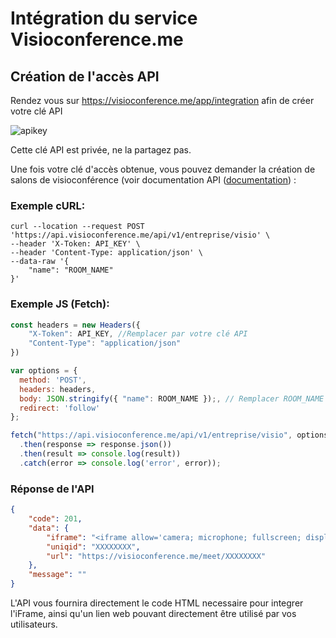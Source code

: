 # Intégration du service Visioconference.me

## **Création de l'accès API**


Rendez vous sur https://visioconference.me/app/integration afin de créer votre clé API

![apikey](cleapi.png)

Cette clé API est privée, ne la partagez pas.

Une fois votre clé d'accès obtenue, vous pouvez demander la création de salons de visioconférence (voir documentation API ([documentation](https://api.visioconference.me/api/v1/enterprise_doc/)) :


### Exemple cURL: 
```
curl --location --request POST 'https://api.visioconference.me/api/v1/entreprise/visio' \
--header 'X-Token: API_KEY' \
--header 'Content-Type: application/json' \
--data-raw '{
    "name": "ROOM_NAME"
}'
```

### Exemple JS (Fetch):
```js
const headers = new Headers({
    "X-Token": API_KEY, //Remplacer par votre clé API
    "Content-Type": "application/json"
})

var options = {
  method: 'POST',
  headers: headers,
  body: JSON.stringify({ "name": ROOM_NAME });, // Remplacer ROOM_NAME par le nom de votre visioconférence
  redirect: 'follow'
};

fetch("https://api.visioconference.me/api/v1/entreprise/visio", options)
  .then(response => response.json())
  .then(result => console.log(result))
  .catch(error => console.log('error', error));
```

### Réponse de l'API
```json
{
    "code": 201,
    "data": {
        "iframe": "<iframe allow='camera; microphone; fullscreen; display-capture' src='https://visioconference.me/meet/XXXXXXXX' style='height: 100%; width: 100%; border: 0px;'/>",
        "uniqid": "XXXXXXXX",
        "url": "https://visioconference.me/meet/XXXXXXXX" 
    },
    "message": ""
}
```

L'API vous fournira directement le code HTML necessaire pour integrer l'iFrame, ainsi qu'un lien web pouvant directement être utilisé par vos utilisateurs.
